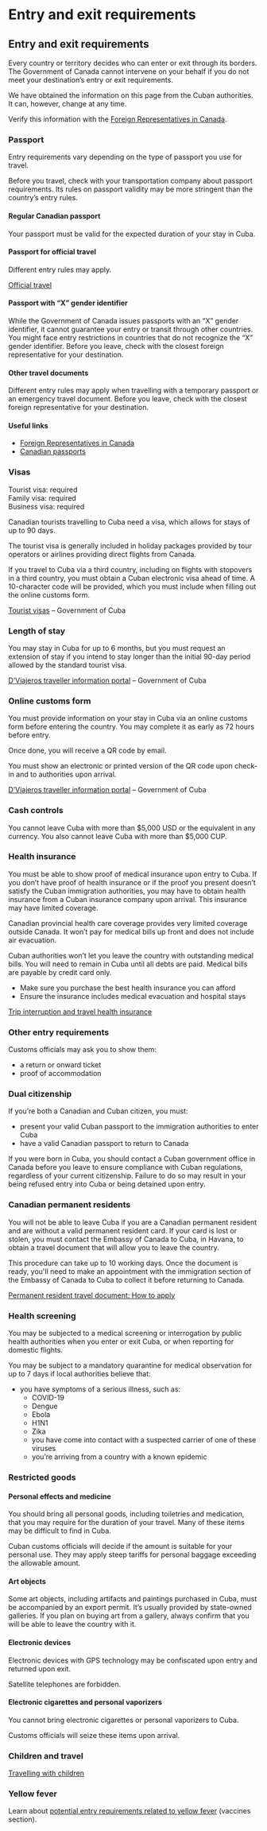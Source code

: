 # Entry and exit requirements

## Entry and exit requirements

Every country or territory decides who can enter or exit through its borders. The Government of Canada cannot intervene on your behalf if you do not meet your destination’s entry or exit requirements.

We have obtained the information on this page from the Cuban authorities. It can, however, change at any time.

Verify this information with the [Foreign Representatives in Canada](https://www.international.gc.ca/protocol-protocole/reps.aspx?lang=eng).

### Passport

Entry requirements vary depending on the type of passport you use for travel.

Before you travel, check with your transportation company about passport requirements. Its rules on passport validity may be more stringent than the country’s entry rules.

#### Regular Canadian passport

Your passport must be valid for the expected duration of your stay in Cuba.

#### Passport for official travel

Different entry rules may apply.

[Official travel](https://www.canada.ca/en/immigration-refugees-citizenship/services/canadian-passports/official-travel.html)

#### Passport with “X” gender identifier

While the Government of Canada issues passports with an “X” gender identifier, it cannot guarantee your entry or transit through other countries. You might face entry restrictions in countries that do not recognize the “X” gender identifier. Before you leave, check with the closest foreign representative for your destination.

#### Other travel documents

Different entry rules may apply when travelling with a temporary passport or an emergency travel document. Before you leave, check with the closest foreign representative for your destination.

#### Useful links

* [Foreign Representatives in Canada](https://www.international.gc.ca/protocol-protocole/reps.aspx?lang=eng)
* [Canadian passports](http://www.canada.ca/passport)

### Visas

Tourist visa: required  
 Family visa: required  
 Business visa: required

Canadian tourists travelling to Cuba need a visa, which allows for stays of up to 90 days.

The tourist visa is generally included in holiday packages provided by tour operators or airlines providing direct flights from Canada.

If you travel to Cuba via a third country, including on flights with stopovers in a third country, you must obtain a Cuban electronic visa ahead of time. A 10-character code will be provided, which you must include when filling out the online customs form.

[Tourist visas](https://evisacuba.cu/en/inicio) – Government of Cuba

### Length of stay

You may stay in Cuba for up to 6 months, but you must request an extension of stay if you intend to stay longer than the initial 90-day period allowed by the standard tourist visa.

[D’Viajeros traveller information portal](https://dviajeros.mitrans.gob.cu/inicio) – Government of Cuba

### Online customs form

You must provide information on your stay in Cuba via an online customs form before entering the country. You may complete it as early as 72 hours before entry.

Once done, you will receive a QR code by email.

You must show an electronic or printed version of the QR code upon check-in and to authorities upon arrival.

[D’Viajeros traveller information portal](https://dviajeros.mitrans.gob.cu/inicio) – Government of Cuba

### Cash controls

You cannot leave Cuba with more than $5,000 USD or the equivalent in any currency. You also cannot leave Cuba with more than $5,000 CUP.

### Health insurance

You must be able to show proof of medical insurance upon entry to Cuba. If you don’t have proof of health insurance or if the proof you present doesn’t satisfy the Cuban immigration authorities, you may have to obtain health insurance from a Cuban insurance company upon arrival. This insurance may have limited coverage.

Canadian provincial health care coverage provides very limited coverage outside Canada. It won’t pay for medical bills up front and does not include air evacuation.

Cuban authorities won’t let you leave the country with outstanding medical bills. You will need to remain in Cuba until all debts are paid. Medical bills are payable by credit card only.

* Make sure you purchase the best health insurance you can afford
* Ensure the insurance includes medical evacuation and hospital stays

[Trip interruption and travel health insurance](https://travel.gc.ca/travelling/documents/travel-insurance)

### Other entry requirements

Customs officials may ask you to show them:

* a return or onward ticket
* proof of accommodation

### Dual citizenship

If you’re both a Canadian and Cuban citizen, you must:

* present your valid Cuban passport to the immigration authorities to enter Cuba
* have a valid Canadian passport to return to Canada

If you were born in Cuba, you should contact a Cuban government office in Canada before you leave to ensure compliance with Cuban regulations, regardless of your current citizenship. Failure to do so may result in your being refused entry into Cuba or being detained upon entry.

### Canadian permanent residents

You will not be able to leave Cuba if you are a Canadian permanent resident and are without a valid permanent resident card. If your card is lost or stolen, you must contact the Embassy of Canada to Cuba, in Havana, to obtain a travel document that will allow you to leave the country.

This procedure can take up to 10 working days. Once the document is ready, you'll need to make an appointment with the immigration section of the Embassy of Canada to Cuba to collect it before returning to Canada.

[Permanent resident travel document: How to apply](https://www.canada.ca/en/immigration-refugees-citizenship/services/new-immigrants/pr-travel-document/how-to-apply.html)

### Health screening

You may be subjected to a medical screening or interrogation by public health authorities when you enter or exit Cuba, or when reporting for domestic flights.

You may be subject to a mandatory quarantine for medical observation for up to 7 days if local authorities believe that:

* you have symptoms of a serious illness, such as:
  + COVID-19
  + Dengue
  + Ebola
  + H1N1
  + Zika
  + you have come into contact with a suspected carrier of one of these viruses
  + you’re arriving from a country with a known epidemic

### Restricted goods

#### Personal effects and medicine

You should bring all personal goods, including toiletries and medication, that you may require for the duration of your travel. Many of these items may be difficult to find in Cuba.

Cuban customs officials will decide if the amount is suitable for your personal use. They may apply steep tariffs for personal baggage exceeding the allowable amount.

#### Art objects

Some art objects, including artifacts and paintings purchased in Cuba, must be accompanied by an export permit. It’s usually provided by state-owned galleries. If you plan on buying art from a gallery, always confirm that you will be able to leave the country with it.

#### Electronic devices

Electronic devices with GPS technology may be confiscated upon entry and returned upon exit.

Satellite telephones are forbidden.

#### Electronic cigarettes and personal vaporizers

You cannot bring electronic cigarettes or personal vaporizers to Cuba.

Customs officials will seize these items upon arrival.

### Children and travel

[Travelling with children](http://travel.gc.ca/travelling/children)

### Yellow fever

Learn about [potential entry requirements related to yellow fever](#health) (vaccines section).